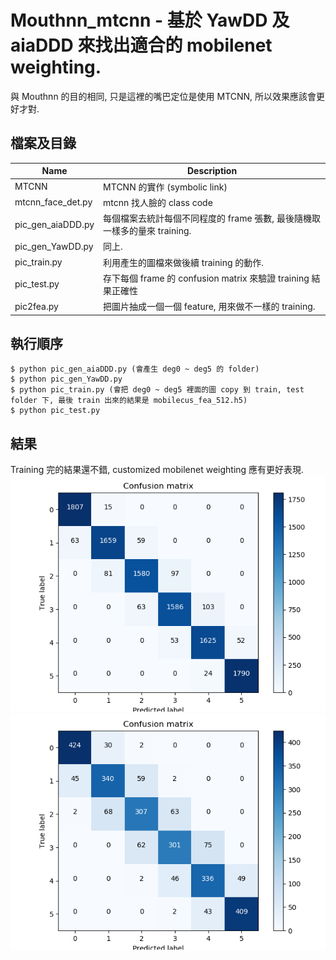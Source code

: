 # Mouthnn_mtcnn - 基於 YawDD 及 aiaDDD 來找出適合的 mobilenet weighting.

與 Mouthnn 的目的相同, 只是這裡的嘴巴定位是使用 MTCNN, 所以效果應該會更好才對.

## 檔案及目錄

| Name | Description |
| ---- | -------- |
| MTCNN | MTCNN 的實作 (symbolic link) |
| mtcnn_face_det.py | mtcnn 找人臉的 class code |
| pic_gen_aiaDDD.py | 每個檔案去統計每個不同程度的 frame 張數, 最後隨機取一樣多的量來 training. |
| pic_gen_YawDD.py | 同上. |
| pic_train.py | 利用產生的圖檔來做後續 training 的動作. |
| pic_test.py | 存下每個 frame 的 confusion matrix 來驗證 training 結果正確性 |
| pic2fea.py | 把圖片抽成一個一個 feature, 用來做不一樣的 training. |


## 執行順序
```
$ python pic_gen_aiaDDD.py (會產生 deg0 ~ deg5 的 folder)
$ python pic_gen_YawDD.py
$ python pic_train.py (會把 deg0 ~ deg5 裡面的圖 copy 到 train, test folder 下, 最後 train 出來的結果是 mobilecus_fea_512.h5)
$ python pic_test.py
```
## 結果
Training 完的結果還不錯, customized mobilenet weighting 應有更好表現.
![train.png](train.png)
![test.png](test.png)
